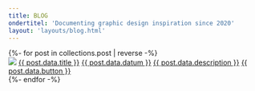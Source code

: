 ```yaml
---
title: BLOG
ondertitel: 'Documenting graphic design inspiration since 2020'
layout: 'layouts/blog.html'
---
```


<div class="blog">
{%- for post in collections.post | reverse -%}
  <div class="bloglink">
    <img src='{{ post.data.afbeelding }}'>
    <a class="blogtitel" href="{{ post.url | url }}">{{ post.data.title }}</a>
    <a class="blogdate" href="{{ post.url | url }}">{{ post.data.datum }}</a>
    <a href="{{ post.url | url }}">{{ post.data.description }}</a>
    <a class="blogbutton" href="{{ post.url | url }}">{{ post.data.button }}</a>
 </div>
{%- endfor -%}
</div>
